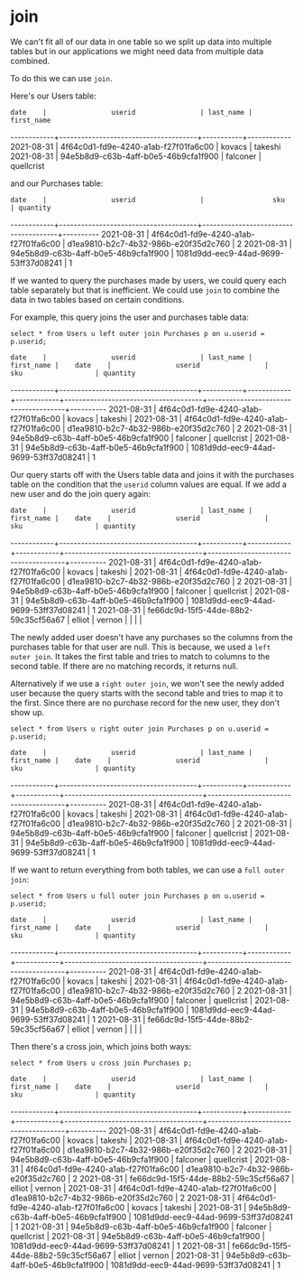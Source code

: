 # join

We can't fit all of our data in one table so we split up data into multiple tables but in our applications we might need data from multiple data combined.

To do this we can use `join`.

Here's our Users table:

    date    |                userid                | last_name | first_name 
------------+--------------------------------------+-----------+------------
2021-08-31 | 4f64c0d1-fd9e-4240-a1ab-f27f01fa6c00 | kovacs    | takeshi
2021-08-31 | 94e5b8d9-c63b-4aff-b0e5-46b9cfa1f900 | falconer  | quellcrist

and our Purchases table:

    date    |                userid                |                 sku                  | quantity 
------------+--------------------------------------+--------------------------------------+----------
2021-08-31 | 4f64c0d1-fd9e-4240-a1ab-f27f01fa6c00 | d1ea9810-b2c7-4b32-986b-e20f35d2c760 |        2
2021-08-31 | 94e5b8d9-c63b-4aff-b0e5-46b9cfa1f900 | 1081d9dd-eec9-44ad-9699-53ff37d08241 |        1


If we wanted to query the purchases made by users, we could query each table separately but that is inefficient. We could use `join` to combine the data in two tables based on certain conditions.

For example, this query joins the user and purchases table data:

```shell
select * from Users u left outer join Purchases p on u.userid = p.userid;
```

    date    |                userid                | last_name | first_name |    date    |                userid                |                 sku                  | quantity 
------------+--------------------------------------+-----------+------------+------------+--------------------------------------+--------------------------------------+----------
2021-08-31 | 4f64c0d1-fd9e-4240-a1ab-f27f01fa6c00 | kovacs    | takeshi    | 2021-08-31 | 4f64c0d1-fd9e-4240-a1ab-f27f01fa6c00 | d1ea9810-b2c7-4b32-986b-e20f35d2c760 |        2
2021-08-31 | 94e5b8d9-c63b-4aff-b0e5-46b9cfa1f900 | falconer  | quellcrist | 2021-08-31 | 94e5b8d9-c63b-4aff-b0e5-46b9cfa1f900 | 1081d9dd-eec9-44ad-9699-53ff37d08241 |        1


Our query starts off with the Users table data and joins it with the purchases table on the condition that the `userid` column values are equal. If we add a new user and do the join query again:


    date    |                userid                | last_name | first_name |    date    |                userid                |                 sku                  | quantity 
------------+--------------------------------------+-----------+------------+------------+--------------------------------------+--------------------------------------+----------
2021-08-31 | 4f64c0d1-fd9e-4240-a1ab-f27f01fa6c00 | kovacs    | takeshi    | 2021-08-31 | 4f64c0d1-fd9e-4240-a1ab-f27f01fa6c00 | d1ea9810-b2c7-4b32-986b-e20f35d2c760 |        2
2021-08-31 | 94e5b8d9-c63b-4aff-b0e5-46b9cfa1f900 | falconer  | quellcrist | 2021-08-31 | 94e5b8d9-c63b-4aff-b0e5-46b9cfa1f900 | 1081d9dd-eec9-44ad-9699-53ff37d08241 |        1
2021-08-31 | fe66dc9d-15f5-44de-88b2-59c35cf56a67 | elliot    | vernon     |            |                                      |                                      |         

The newly added user doesn't have any purchases so the columns from the purchases table for that user are null. This is because, we used a `left outer join`. It takes the first table and tries to match to columns to the second table. If there are no matching records, it returns null.

Alternatively if we use a `right outer join`, we won't see the newly added user because the query starts with the second table and tries to map it to the first. Since there are no purchase record for the new user, they don't show up.

```shell
select * from Users u right outer join Purchases p on u.userid = p.userid;
```


    date    |                userid                | last_name | first_name |    date    |                userid                |                 sku                  | quantity 
------------+--------------------------------------+-----------+------------+------------+--------------------------------------+--------------------------------------+----------
2021-08-31 | 4f64c0d1-fd9e-4240-a1ab-f27f01fa6c00 | kovacs    | takeshi    | 2021-08-31 | 4f64c0d1-fd9e-4240-a1ab-f27f01fa6c00 | d1ea9810-b2c7-4b32-986b-e20f35d2c760 |        2
2021-08-31 | 94e5b8d9-c63b-4aff-b0e5-46b9cfa1f900 | falconer  | quellcrist | 2021-08-31 | 94e5b8d9-c63b-4aff-b0e5-46b9cfa1f900 | 1081d9dd-eec9-44ad-9699-53ff37d08241 |        1

If we want to return everything from both tables, we can use a `full outer join`:

```shell
select * from Users u full outer join Purchases p on u.userid = p.userid;
```

    date    |                userid                | last_name | first_name |    date    |                userid                |                 sku                  | quantity 
------------+--------------------------------------+-----------+------------+------------+--------------------------------------+--------------------------------------+----------
2021-08-31 | 4f64c0d1-fd9e-4240-a1ab-f27f01fa6c00 | kovacs    | takeshi    | 2021-08-31 | 4f64c0d1-fd9e-4240-a1ab-f27f01fa6c00 | d1ea9810-b2c7-4b32-986b-e20f35d2c760 |        2
2021-08-31 | 94e5b8d9-c63b-4aff-b0e5-46b9cfa1f900 | falconer  | quellcrist | 2021-08-31 | 94e5b8d9-c63b-4aff-b0e5-46b9cfa1f900 | 1081d9dd-eec9-44ad-9699-53ff37d08241 |        1
2021-08-31 | fe66dc9d-15f5-44de-88b2-59c35cf56a67 | elliot    | vernon     |            |                                      |                                      |         


Then there's a cross join, which joins both ways:


```shell
select * from Users u cross join Purchases p;
```

    date    |                userid                | last_name | first_name |    date    |                userid                |                 sku                  | quantity 
------------+--------------------------------------+-----------+------------+------------+--------------------------------------+--------------------------------------+----------
2021-08-31 | 4f64c0d1-fd9e-4240-a1ab-f27f01fa6c00 | kovacs    | takeshi    | 2021-08-31 | 4f64c0d1-fd9e-4240-a1ab-f27f01fa6c00 | d1ea9810-b2c7-4b32-986b-e20f35d2c760 |        2
2021-08-31 | 94e5b8d9-c63b-4aff-b0e5-46b9cfa1f900 | falconer  | quellcrist | 2021-08-31 | 4f64c0d1-fd9e-4240-a1ab-f27f01fa6c00 | d1ea9810-b2c7-4b32-986b-e20f35d2c760 |        2
2021-08-31 | fe66dc9d-15f5-44de-88b2-59c35cf56a67 | elliot    | vernon     | 2021-08-31 | 4f64c0d1-fd9e-4240-a1ab-f27f01fa6c00 | d1ea9810-b2c7-4b32-986b-e20f35d2c760 |        2
2021-08-31 | 4f64c0d1-fd9e-4240-a1ab-f27f01fa6c00 | kovacs    | takeshi    | 2021-08-31 | 94e5b8d9-c63b-4aff-b0e5-46b9cfa1f900 | 1081d9dd-eec9-44ad-9699-53ff37d08241 |        1
2021-08-31 | 94e5b8d9-c63b-4aff-b0e5-46b9cfa1f900 | falconer  | quellcrist | 2021-08-31 | 94e5b8d9-c63b-4aff-b0e5-46b9cfa1f900 | 1081d9dd-eec9-44ad-9699-53ff37d08241 |        1
2021-08-31 | fe66dc9d-15f5-44de-88b2-59c35cf56a67 | elliot    | vernon     | 2021-08-31 | 94e5b8d9-c63b-4aff-b0e5-46b9cfa1f900 | 1081d9dd-eec9-44ad-9699-53ff37d08241 |        1

